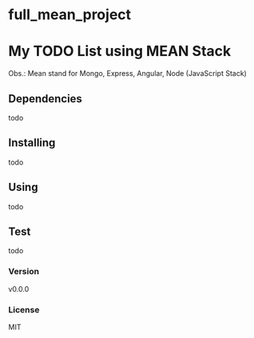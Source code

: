 # full_mean_project
# My TODO List using MEAN Stack 
Obs.: Mean stand for Mongo, Express, Angular, Node (JavaScript Stack)

## Dependencies
todo

## Installing
todo

## Using 
todo

## Test
todo

### Version
v0.0.0

### License
MIT